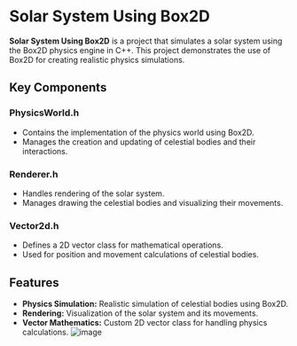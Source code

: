# Solar System Using Box2D

**Solar System Using Box2D** is a project that simulates a solar system using the Box2D physics engine in C++. This project demonstrates the use of Box2D for creating realistic physics simulations.

## Key Components

### PhysicsWorld.h
- Contains the implementation of the physics world using Box2D.
- Manages the creation and updating of celestial bodies and their interactions.

### Renderer.h
- Handles rendering of the solar system.
- Manages drawing the celestial bodies and visualizing their movements.

### Vector2d.h
- Defines a 2D vector class for mathematical operations.
- Used for position and movement calculations of celestial bodies.

## Features

- **Physics Simulation:** Realistic simulation of celestial bodies using Box2D.
- **Rendering:** Visualization of the solar system and its movements.
- **Vector Mathematics:** Custom 2D vector class for handling physics calculations.
![image](https://github.com/khaled71612000/Solar-System-Using-Box2d/assets/59780800/a5171b39-20d7-46fa-a8c7-f66c6c58b6e3)
